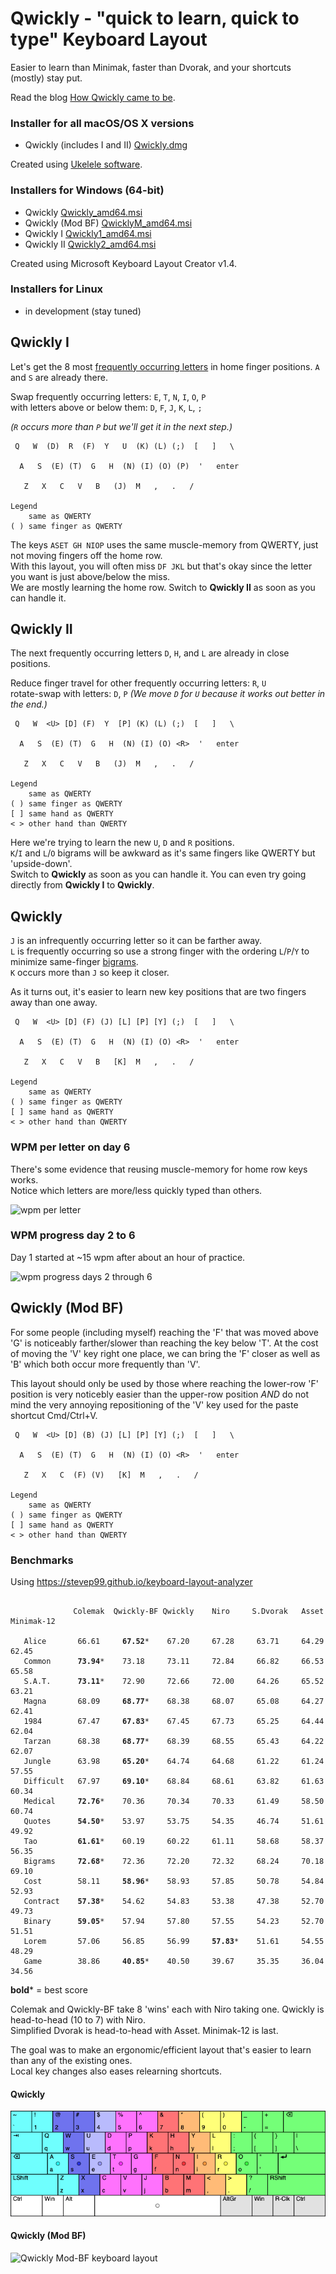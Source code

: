 # Qwickly - "quick to learn, quick to type" Keyboard Layout

Easier to learn than Minimak, faster than Dvorak, and your shortcuts (mostly) stay put.

Read the blog [How Qwickly came to be](https://blog.keithkim.org/opensource/making-the-qwickest-keyboard-layout).

### Installer for all macOS/OS X versions
- Qwickly (includes I and II) [Qwickly.dmg](https://github.com/qwickly-org/Qwickly/releases/download/v1.0/Qwickly.dmg)

Created using [Ukelele software](https://software.sil.org/ukelele).

### Installers for Windows (64-bit)
- Qwickly [Qwickly_amd64.msi](https://github.com/qwickly-org/Qwickly/releases/download/v1.0/Qwickly_amd64.msi)
- Qwickly (Mod BF) [QwicklyM_amd64.msi](https://github.com/qwickly-org/Qwickly/releases/download/v1.0/QwicklyM_amd64.msi)
- Qwickly I [Qwickly1_amd64.msi](https://github.com/qwickly-org/Qwickly/releases/download/v1.0/Qwickly1_amd64.msi)
- Qwickly II [Qwickly2_amd64.msi](https://github.com/qwickly-org/Qwickly/releases/download/v1.0/Qwickly2_amd64.msi)

Created using Microsoft Keyboard Layout Creator v1.4.

### Installers for Linux
- in development (stay tuned)


## Qwickly I

Let's get the 8 most [frequently occurring letters](https://en.wikipedia.org/wiki/Letter_frequency) in home finger positions. `A` and `S` are already there.

Swap frequently occurring letters: `E`, `T`, `N`, `I`, `O`, `P`<br/>
with letters above or below them: `D`, `F`, `J`, `K`, `L`, `;`

*(`R` occurs more than `P` but we'll get it in the next step.)*
```
 Q   W  (D)  R  (F)  Y   U  (K) (L) (;)  [   ]   \

  A   S  (E) (T)  G   H  (N) (I) (O) (P)  '   enter

   Z   X   C   V   B   (J)  M   ,   .   /

Legend
    same as QWERTY
( ) same finger as QWERTY
```
The keys `ASET GH NIOP` uses the same muscle-memory from QWERTY, just not moving fingers off the home row.<br/>
With this layout, you will often miss `DF JKL` but that's okay since the letter you want is just above/below the miss.<br/>
We are mostly learning the home row. Switch to **Qwickly II** as soon as you can handle it.

## Qwickly II

The next frequently occurring letters `D`, `H`, and `L` are already in close positions.

Reduce finger travel for other frequently occurring letters: `R`, `U`<br/>
rotate-swap with letters: `D`, `P` *(We move `D` for `U` because it works out better in the end.)*
```
 Q   W  <U> [D] (F)  Y  [P] (K) (L) (;)  [   ]   \

  A   S  (E) (T)  G   H  (N) (I) (O) <R>  '   enter

   Z   X   C   V   B   (J)  M   ,   .   /

Legend
    same as QWERTY
( ) same finger as QWERTY
[ ] same hand as QWERTY
< > other hand than QWERTY
```

Here we're trying to learn the new `U`, `D` and `R` positions.<br/>
`K`/`I` and `L`/`O` bigrams will be awkward as it's same fingers like QWERTY but 'upside-down'.<br/>
Switch to **Qwickly** as soon as you can handle it. You can even try going directly from **Qwickly I** to **Qwickly**.

## Qwickly

`J` is an infrequently occurring letter so it can be farther away.<br/>
`L` is frequently occurring so use a strong finger with the ordering `L`/`P`/`Y` to minimize same-finger [bigrams](https://blogs.sas.com/content/iml/2014/09/26/bigrams.html).<br/>
`K` occurs more than `J` so keep it closer.

As it turns out, it's easier to learn new key positions that are two fingers away than one away.
```
 Q   W  <U> [D] (F) (J) [L] [P] [Y] (;)  [   ]   \

  A   S  (E) (T)  G   H  (N) (I) (O) <R>  '   enter

   Z   X   C   V   B   [K]  M   ,   .   /

Legend
    same as QWERTY
( ) same finger as QWERTY
[ ] same hand as QWERTY
< > other hand than QWERTY
```

### WPM per letter on day 6

There's some evidence that reusing muscle-memory for home row keys works.<br/>
Notice which letters are more/less quickly typed than others.

![wpm per letter](https://github.com/qwickly-org/Qwickly/blob/master/wpm-letters-day-6.png)

### WPM progress day 2 to 6

Day 1 started at ~15 wpm after about an hour of practice.

![wpm progress days 2 through 6](https://github.com/qwickly-org/Qwickly/blob/master/wpm-days-2-6.png)

## Qwickly (Mod BF)

For some people (including myself) reaching the 'F' that was moved above 'G' is noticeably farther/slower than reaching the key below 'T'. At the cost of moving the 'V' key right one place, we can bring the 'F' closer as well as 'B' which both occur more frequently than 'V'.

This layout should only be used by those where reaching the lower-row 'F' position is very noticebly easier than the upper-row position *AND* do not mind the very annoying repositioning of the 'V' key used for the paste shortcut Cmd/Ctrl+V.

```
 Q   W  <U> [D] (B) (J) [L] [P] [Y] (;)  [   ]   \

  A   S  (E) (T)  G   H  (N) (I) (O) <R>  '   enter

   Z   X   C  (F) (V)   [K]  M   ,   .   /

Legend
    same as QWERTY
( ) same finger as QWERTY
[ ] same hand as QWERTY
< > other hand than QWERTY
```

### Benchmarks

Using https://stevep99.github.io/keyboard-layout-analyzer

<pre><code>
              Colemak  Qwickly-BF Qwickly    Niro     S.Dvorak   Asset   Minimak-12

   Alice       66.61     <b>67.52</b>*    67.20     67.28     63.71     64.29     62.45
   Common      <b>73.94</b>*    73.18     73.11     72.84     66.82     66.53     65.58
   S.A.T.      <b>73.11</b>*    72.90     72.66     72.00     64.26     65.52     63.21
   Magna       68.09     <b>68.77</b>*    68.38     68.07     65.08     64.27     62.41
   1984        67.47     <b>67.83</b>*    67.45     67.73     65.25     64.44     62.04
   Tarzan      68.38     <b>68.77</b>*    68.39     68.55     65.43     64.22     62.07
   Jungle      63.98     <b>65.20</b>*    64.74     64.68     61.22     61.24     57.55
   Difficult   67.97     <b>69.10</b>*    68.84     68.61     63.82     61.63     60.34
   Medical     <b>72.76</b>*    70.36     70.34     70.33     61.49     58.50     60.74
   Quotes      <b>54.50</b>*    53.97     53.75     54.35     46.74     51.61     49.92
   Tao         <b>61.61</b>*    60.19     60.22     61.11     58.68     58.37     56.35
   Bigrams     <b>72.68</b>*    72.36     72.20     72.32     68.24     70.18     69.10
   Cost        58.11     <b>58.96</b>*    58.93     57.85     50.78     54.84     52.93
   Contract    <b>57.38</b>*    54.62     54.83     53.38     47.38     52.70     49.73
   Binary      <b>59.05</b>*    57.94     57.80     57.55     54.23     52.70     51.51
   Lorem       57.06     56.85     56.99     <b>57.83</b>*    51.61     54.55     48.29
   Game        38.86     <b>40.85</b>*    40.50     39.67     35.35     36.04     34.56
</code></pre>
**bold*** = best score

Colemak and Qwickly-BF take 8 'wins' each with Niro taking one. Qwickly is head-to-head (10 to 7) with Niro.<br/>
Simplified Dvorak is head-to-head with Asset. Minimak-12 is last.

The goal was to make an ergonomic/efficient layout that's easier to learn than any of the existing ones.<br/>
Local key changes also eases relearning shortcuts.

#### Qwickly
![Qwickly keyboard layout](https://github.com/qwickly-org/Qwickly/blob/master/Qwickly.png)

#### Qwickly (Mod BF)
![Qwickly Mod-BF keyboard layout](https://github.com/qwickly-org/Qwickly/blob/master/Qwickly-BF.png)
